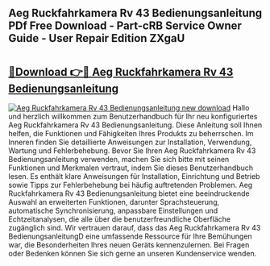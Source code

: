 ## Aeg Ruckfahrkamera Rv 43 Bedienungsanleitung PDf Free Download - Part-cRB Service Owner Guide - User Repair Edition ZXgaU

# <h2><a href="http://df5e5c.blite.top/?on=Aeg+Ruckfahrkamera+Rv+43+Bedienungsanleitung">🔗Download 👉🔴 Aeg Ruckfahrkamera Rv 43 Bedienungsanleitung</a></h2>

[![Aeg Ruckfahrkamera Rv 43 Bedienungsanleitung new download](https://i.imgur.com/lujVjoI.png)](http://df5e5c.blite.top/?on=Aeg+Ruckfahrkamera+Rv+43+Bedienungsanleitung)
Hallo und herzlich willkommen zum Benutzerhandbuch für Ihr neu konfiguriertes Aeg Ruckfahrkamera Rv 43 Bedienungsanleitung. Diese Anleitung soll Ihnen helfen, die Funktionen und Fähigkeiten Ihres Produkts zu beherrschen. Im Inneren finden Sie detaillierte Anweisungen zur Installation, Verwendung, Wartung und Fehlerbehebung. Bevor Sie Ihren Aeg Ruckfahrkamera Rv 43 Bedienungsanleitung verwenden, machen Sie sich bitte mit seinen Funktionen und Merkmalen vertraut, indem Sie dieses Benutzerhandbuch lesen. Es enthält klare Anweisungen für Installation, Einrichtung und Betrieb sowie Tipps zur Fehlerbehebung bei häufig auftretenden Problemen. Aeg Ruckfahrkamera Rv 43 Bedienungsanleitung bietet eine beeindruckende Auswahl an erweiterten Funktionen, darunter Sprachsteuerung, automatische Synchronisierung, anpassbare Einstellungen und Echtzeitanalysen, die alle über die benutzerfreundliche Oberfläche zugänglich sind. Wir vertrauen darauf, dass das Aeg Ruckfahrkamera Rv 43 BedienungsanleitungD eine umfassende Ressource für Ihre Bemühungen war, die Besonderheiten Ihres neuen Geräts kennenzulernen. Bei Fragen oder Bedenken können Sie sich gerne an unseren Kundenservice wenden.
